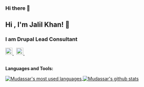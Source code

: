 ### Hi there 👋

<!--
**ijalilkhan/ijalilkhan** is a ✨ _special_ ✨ repository because its `README.md` (this file) appears on your GitHub profile.

Here are some ideas to get you started:

- 🔭 I’m currently working on ...
- 🌱 I’m currently learning ...
- 👯 I’m looking to collaborate on ...
- 🤔 I’m looking for help with ...
- 💬 Ask me about ...
- 📫 How to reach me: ...
- 😄 Pronouns: ...
- ⚡ Fun fact: ...
-->


## Hi , I'm Jalil Khan! 👋
### I am Drupal Lead Consultant

<a href="https://www.linkedin.com/in/jalilkhan">
  <img alt="Jalil's Linkdein" width="22px" src="https://cdn.jsdelivr.net/npm/simple-icons@v3/icons/linkedin.svg" />
</a> &nbsp;
<a href="hhttps://unix.stackexchange.com/users/81888/jalil-khan">
  <img alt="Jalil's StackOverflow" width="22px" src="https://cdn.jsdelivr.net/npm/simple-icons@v3/icons/stackoverflow.svg" />
</a> &nbsp;
<br/>
<br/>

**Languages and Tools:**  

<a href="https://github.com/ijalilkhan">
  <img align="center" src="https://github-readme-stats.vercel.app/api/top-langs/?username=ijalilkhan&theme=light&count_private=true&layout=compact&hide=php,css,html,scss" alt="Mudassar's most used languages" />
</a>
<a href="https://github.com/ijalilkhan">
 <img align="center" src="https://github-readme-stats.vercel.app/api?username=ijalilkhan&show_icons=true&theme=light&line_height=27&include_all_commits=true&count_private=true&hide=issues,prs,contribs" alt="Mudassar's github stats"/>
</a>
